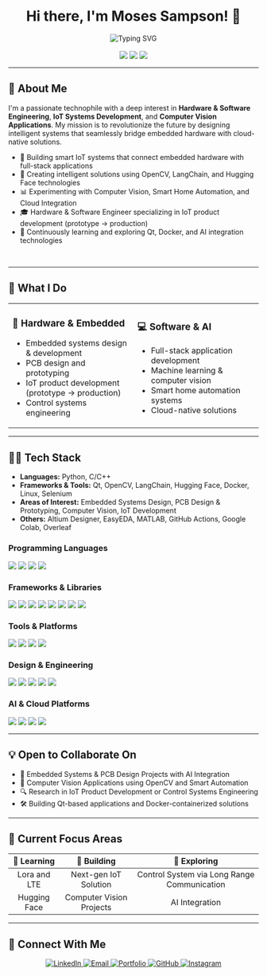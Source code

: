 <h1 align="center">Hi there, I'm Moses Sampson! 👋</h1>

<div align="center">

  <img src="https://readme-typing-svg.herokuapp.com?font=Fira+Code&size=22&duration=3000&pause=1000&color=58A6FF&center=true&vCenter=true&width=500&lines=Embedded+Software+Engineer;IoT+Systems+Developer;AI+%26+Computer+Vision+Enthusiast;Full-Stack+Solution+Architect" alt="Typing SVG" />
</div>


<br>

<div align="center">
  <img src="https://img.shields.io/badge/💡-Innovation%20Driven-brightgreen?style=for-the-badge&labelColor=1a1a1a&color=00d4aa" />
  <img src="https://img.shields.io/badge/🚀-Always%20Learning-blue?style=for-the-badge&labelColor=1a1a1a&color=58a6ff" />
  <img src="https://img.shields.io/badge/🔧-Problem%20Solver-orange?style=for-the-badge&labelColor=1a1a1a&color=ff7b00" />
</div>

---

## 🧠 About Me

I'm a passionate technophile with a deep interest in **Hardware & Software Engineering**, **IoT Systems Development**, and **Computer Vision Applications**. My mission is to revolutionize the future by designing intelligent systems that seamlessly bridge embedded hardware with cloud-native solutions.

* 🤖 Building smart IoT systems that connect embedded hardware with full-stack applications
* 🧠 Creating intelligent solutions using OpenCV, LangChain, and Hugging Face technologies
* 📊 Experimenting with Computer Vision, Smart Home Automation, and Cloud Integration
* 🎓 Hardware & Software Engineer specializing in IoT product development (prototype → production)
* 🧪 Continuously learning and exploring Qt, Docker, and AI integration technologies
<br>


---

## 🚀 What I Do

<table>
<tr>
<td width="50%">

### 🔧 **Hardware & Embedded**
- Embedded systems design & development
- PCB design and prototyping
- IoT product development (prototype → production)
- Control systems engineering

</td>
<td width="50%">

### 💻 **Software & AI**
- Full-stack application development
- Machine learning & computer vision
- Smart home automation systems
- Cloud-native solutions

</td>
</tr>
</table>

---

## 👨‍💻 Tech Stack

* **Languages:** Python, C/C++
* **Frameworks & Tools:** Qt, OpenCV, LangChain, Hugging Face, Docker, Linux, Selenium
* **Areas of Interest:** Embedded Systems Design, PCB Design & Prototyping, Computer Vision, IoT Development
* **Others:** Altium Designer, EasyEDA, MATLAB, GitHub Actions, Google Colab, Overleaf

### **Programming Languages**
<div align="left">
  <img src="https://img.shields.io/badge/Python-3776AB?style=for-the-badge&logo=python&logoColor=white&border_radius=10" />
  <img src="https://img.shields.io/badge/C-00599C?style=for-the-badge&logo=c&logoColor=white" />
  <img src="https://img.shields.io/badge/C++-00599C?style=for-the-badge&logo=cplusplus&logoColor=white" />
<img src="https://img.shields.io/badge/PostgreSQL-316192?style=for-the-badge&logo=postgresql&logoColor=white" />

</div>

### **Frameworks & Libraries**
<div align="left">
  <img src="https://img.shields.io/badge/Arduino-00979D?style=for-the-badge&logo=arduino&logoColor=white" />
  <img src="https://img.shields.io/badge/ESP--IDF-E7352C?style=for-the-badge&logo=espressif&logoColor=white" />
  <img src="https://img.shields.io/badge/Qt-41CD52?style=for-the-badge&logo=qt&logoColor=white" />
  <img src="https://img.shields.io/badge/OpenCV-27338e?style=for-the-badge&logo=OpenCV&logoColor=white" />
  <img src="https://img.shields.io/badge/🤗_Hugging_Face-FFD21E?style=for-the-badge&logoColor=black" />
  <img src="https://img.shields.io/badge/LangChain-3a7114?style=for-the-badge&logo=langchain&logoColor=white" />
  <img src="https://img.shields.io/badge/Django-092E20?style=for-the-badge&logo=django&logoColor=white" />
  <img src="https://img.shields.io/badge/ROS-22314E?style=for-the-badge&logo=ros&logoColor=white" />
</div>

### **Tools & Platforms**
<div align="left">
  <img src="https://img.shields.io/badge/Docker-2CA5E0?style=for-the-badge&logo=docker&logoColor=white" />
  <img src="https://img.shields.io/badge/Linux-FCC624?style=for-the-badge&logo=linux&logoColor=black" />
  <img src="https://img.shields.io/badge/Ubuntu-E95420?style=for-the-badge&logo=ubuntu&logoColor=white" />
  <img src="https://img.shields.io/badge/Git-F05032?style=for-the-badge&logo=git&logoColor=white" />
</div>

### **Design & Engineering**
<div align="left">
  <img src="https://img.shields.io/badge/Altium_Designer-A5915F?style=for-the-badge&logo=altium-designer&logoColor=white" />
  <img src="https://img.shields.io/badge/EasyEDA-0066CC?style=for-the-badge&logoColor=white" />
  <img src="https://img.shields.io/badge/MATLAB-de7521?style=for-the-badge&logo=mathworks&logoColor=white" />
  <img src="https://img.shields.io/badge/Overleaf-47A141?style=for-the-badge&logo=Overleaf&logoColor=white" />
  <img src="https://img.shields.io/badge/Canva-00C4CC?style=for-the-badge&logo=Canva&logoColor=white" />
</div>

### **AI & Cloud Platforms**
<div align="left">
  <img src="https://img.shields.io/badge/Google_Colab-F9AB00?style=for-the-badge&logo=google-colab&logoColor=white" />
  <img src="https://img.shields.io/badge/Claude-de7521?style=for-the-badge&logoColor=white" />
  <img src="https://img.shields.io/badge/ChatGPT-74aa9c?style=for-the-badge&logo=openai&logoColor=white" />
  <img src="https://img.shields.io/badge/DeepSeek-3279cd?style=for-the-badge&logoColor=white" />
</div>

---

## 💡 Open to Collaborate On

* 🔧 Embedded Systems & PCB Design Projects with AI Integration
* 🧠 Computer Vision Applications using OpenCV and Smart Automation
* 🔍 Research in IoT Product Development or Control Systems Engineering  
* 🛠️ Building Qt-based applications and Docker-containerized solutions

---

## 🌱 Current Focus Areas

<div align="center">

| 🎯 **Learning** | 🚧 **Building** | 🔬 **Exploring** |
|:---:|:---:|:---:|
| Lora and LTE | Next-gen IoT Solution    | Control System via Long Range Communication |
| Hugging Face | Computer Vision Projects | AI Integration |

</div>

---

## 🔗 Connect With Me

<div align="center">
  <a href="https://www.linkedin.com/in/moses-sampson-1362a61a1/" target="_blank">
    <img src="https://img.shields.io/badge/LinkedIn-0077B5?style=for-the-badge&logo=linkedin&logoColor=white&border_radius=10" alt="LinkedIn" />
  </a>
  <a href="mailto:mosessampson16@gmail.com">
    <img src="https://img.shields.io/badge/Email-D14836?style=for-the-badge&logo=gmail&logoColor=white&border_radius=10" alt="Email" />
  </a>
  <a href="YOUR_PORTFOLIO_LINK" target="_blank">
    <img src="https://img.shields.io/badge/Portfolio-000000?style=for-the-badge&logo=About.me&logoColor=white&border_radius=10" alt="Portfolio" />
  </a>
  <a href="https://github.com/Mozetoo" target="_blank">
    <img src="https://img.shields.io/badge/GitHub-100000?style=for-the-badge&logo=github&logoColor=white&border_radius=10" alt="GitHub" />
  </a>
  <a href="YOUR_INSTAGRAM_LINK" target="_blank">
    <img src="https://img.shields.io/badge/Instagram-E4405F?style=for-the-badge&logo=instagram&logoColor=white&border_radius=10" alt="Instagram" />
  </a>
</div>

